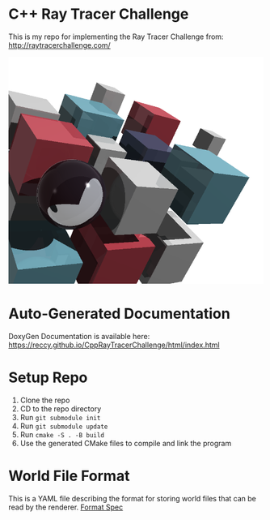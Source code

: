 # C++ Ray Tracer Challenge

This is my repo for implementing the Ray Tracer Challenge from: http://raytracerchallenge.com/

![Cover Image](docs/cover.png)

# Auto-Generated Documentation

DoxyGen Documentation is available here: https://reccy.github.io/CppRayTracerChallenge/html/index.html

# Setup Repo

1. Clone the repo
2. CD to the repo directory
3. Run `git submodule init`
4. Run `git submodule update`
5. Run `cmake -S . -B build`
6. Use the generated CMake files to compile and link the program

# World File Format
This is a YAML file describing the format for storing world files that can be read by the renderer.
[Format Spec](docs/world_file_schema.yml)
